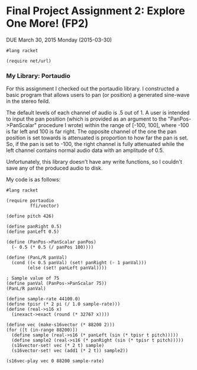 # Final Project Assignment 2: Explore One More! (FP2) 
DUE March 30, 2015 Monday (2015-03-30)

```
#lang racket

(require net/url)
```

### My Library: Portaudio
 
For this assignment I checked out the portaudio library. I constructed a basic program that allows users to pan (or position) a generated sine-wave in the stereo feild. 

The default levels of each channel of audio is .5 out of 1. A user is intended to input the pan position (which is provided as an argument to the "PanPos->PanScalar" procedure I wrote) within the range of [-100, 100], where -100 is far left and 100 is far right. The opposite channel of the one the pan position is set towards is attenuated is proportion to how far the pan is set. So, if the pan is set to -100, the right channel is fully attenuated while the left channel contains normal audio data with an amplitude of 0.5.

Unfortunately, this library doesn't have any write functions, so I couldn't save any of the produced audio to disk.

My code is as follows:

```
#lang racket

(require portaudio
         ffi/vector)
 
(define pitch 426)

(define panRight 0.5)
(define panLeft 0.5)

(define (PanPos->PanScalar panPos) 
  (- 0.5 (* 0.5 (/ panPos 100))))

(define (PanL/R panVal)
  (cond ((< 0.5 panVal) (set! panRight (- 1 panVal)))
        (else (set! panLeft panVal))))

; Sample value of 75
(define panVal (PanPos->PanScalar 75))
(PanL/R panVal)
 
(define sample-rate 44100.0)
(define tpisr (* 2 pi (/ 1.0 sample-rate)))
(define (real->s16 x)
  (inexact->exact (round (* 32767 x))))
 
(define vec (make-s16vector (* 88200 2)))
(for ([t (in-range 88200)])
  (define sample (real->s16 (* panLeft (sin (* tpisr t pitch)))))
  (define sample2 (real->s16 (* panRight (sin (* tpisr t pitch)))))
  (s16vector-set! vec (* 2 t) sample)
  (s16vector-set! vec (add1 (* 2 t)) sample2))
 
(s16vec-play vec 0 88200 sample-rate)

```

